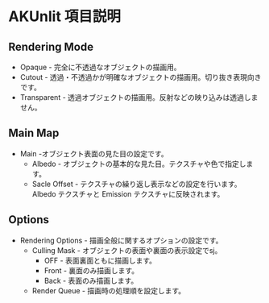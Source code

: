 # AKUnlit 項目説明
## Rendering Mode
* Opaque - 完全に不透過なオブジェクトの描画用。
* Cutout - 透過・不透過かが明確なオブジェクトの描画用。切り抜き表現向きです。
* Transparent - 透過オブジェクトの描画用。反射などの映り込みは透過しません。
## Main Map
* Main -オブジェクト表面の見た目の設定です。
    * Albedo - オブジェクトの基本的な見た目。テクスチャや色で指定します。
    * Sacle Offset - テクスチャの繰り返し表示などの設定を行います。Albedo テクスチャと Emission テクスチャに反映されます。
## Options
* Rendering Options - 描画全般に関するオプションの設定です。
    * Culling Mask - オブジェクトの表面や裏面の表示設定でsj。
        * OFF - 表面裏面ともに描画します。
        * Front - 裏面のみ描画します。
        * Back - 表面のみ描画します。
    * Render Queue - 描画時の処理順を設定します。